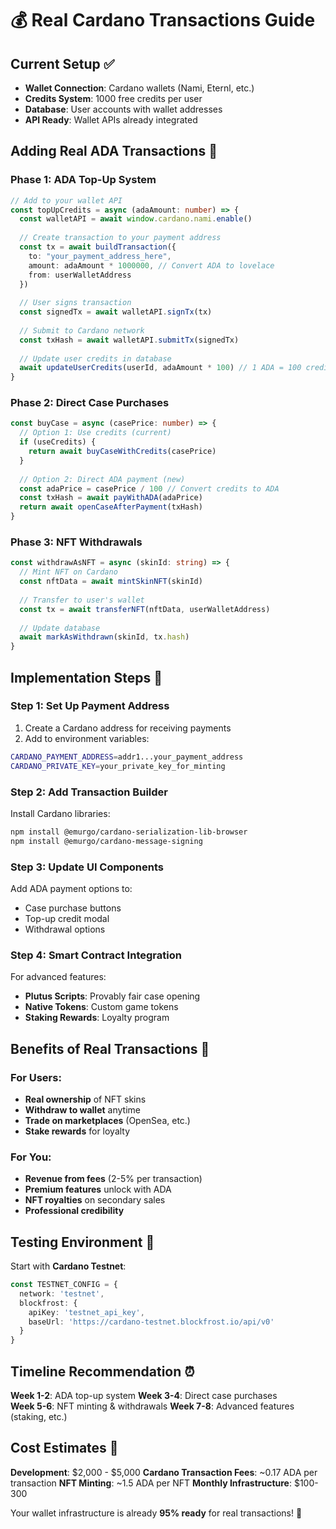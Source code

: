 # 💰 Real Cardano Transactions Guide

## Current Setup ✅
- **Wallet Connection**: Cardano wallets (Nami, Eternl, etc.)
- **Credits System**: 1000 free credits per user
- **Database**: User accounts with wallet addresses
- **API Ready**: Wallet APIs already integrated

## Adding Real ADA Transactions 🔮

### Phase 1: ADA Top-Up System
```typescript
// Add to your wallet API
const topUpCredits = async (adaAmount: number) => {
  const walletAPI = await window.cardano.nami.enable()
  
  // Create transaction to your payment address
  const tx = await buildTransaction({
    to: "your_payment_address_here", 
    amount: adaAmount * 1000000, // Convert ADA to lovelace
    from: userWalletAddress
  })
  
  // User signs transaction
  const signedTx = await walletAPI.signTx(tx)
  
  // Submit to Cardano network
  const txHash = await walletAPI.submitTx(signedTx)
  
  // Update user credits in database
  await updateUserCredits(userId, adaAmount * 100) // 1 ADA = 100 credits
}
```

### Phase 2: Direct Case Purchases
```typescript
const buyCase = async (casePrice: number) => {
  // Option 1: Use credits (current)
  if (useCredits) {
    return await buyCaseWithCredits(casePrice)
  }
  
  // Option 2: Direct ADA payment (new)
  const adaPrice = casePrice / 100 // Convert credits to ADA
  const txHash = await payWithADA(adaPrice)
  return await openCaseAfterPayment(txHash)
}
```

### Phase 3: NFT Withdrawals
```typescript
const withdrawAsNFT = async (skinId: string) => {
  // Mint NFT on Cardano
  const nftData = await mintSkinNFT(skinId)
  
  // Transfer to user's wallet
  const tx = await transferNFT(nftData, userWalletAddress)
  
  // Update database
  await markAsWithdrawn(skinId, tx.hash)
}
```

## Implementation Steps 📝

### Step 1: Set Up Payment Address
1. Create a Cardano address for receiving payments
2. Add to environment variables:
```bash
CARDANO_PAYMENT_ADDRESS=addr1...your_payment_address
CARDANO_PRIVATE_KEY=your_private_key_for_minting
```

### Step 2: Add Transaction Builder
Install Cardano libraries:
```bash
npm install @emurgo/cardano-serialization-lib-browser
npm install @emurgo/cardano-message-signing
```

### Step 3: Update UI Components
Add ADA payment options to:
- Case purchase buttons
- Top-up credit modal  
- Withdrawal options

### Step 4: Smart Contract Integration
For advanced features:
- **Plutus Scripts**: Provably fair case opening
- **Native Tokens**: Custom game tokens
- **Staking Rewards**: Loyalty program

## Benefits of Real Transactions 🎯

### For Users:
- **Real ownership** of NFT skins
- **Withdraw to wallet** anytime
- **Trade on marketplaces** (OpenSea, etc.)
- **Stake rewards** for loyalty

### For You:
- **Revenue from fees** (2-5% per transaction)
- **Premium features** unlock with ADA
- **NFT royalties** on secondary sales
- **Professional credibility**

## Testing Environment 🧪

Start with **Cardano Testnet**:
```typescript
const TESTNET_CONFIG = {
  network: 'testnet',
  blockfrost: {
    apiKey: 'testnet_api_key',
    baseUrl: 'https://cardano-testnet.blockfrost.io/api/v0'
  }
}
```

## Timeline Recommendation ⏰

**Week 1-2**: ADA top-up system
**Week 3-4**: Direct case purchases  
**Week 5-6**: NFT minting & withdrawals
**Week 7-8**: Advanced features (staking, etc.)

## Cost Estimates 💸

**Development**: $2,000 - $5,000
**Cardano Transaction Fees**: ~0.17 ADA per transaction
**NFT Minting**: ~1.5 ADA per NFT
**Monthly Infrastructure**: $100-300

Your wallet infrastructure is already **95% ready** for real transactions! 🚀 